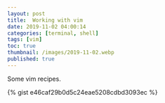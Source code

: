 ```yaml
---
layout: post
title:  Working with vim
date: 2019-11-02 04:00:14
categories: [terminal, shell]
tags: [vim]
toc: true
thumbnail: /images/2019-11-02.webp
published: true
---
```


Some vim recipes.

<!--more-->

{% gist e46caf29b0d5c24eae5208cdbd3093ec %}
